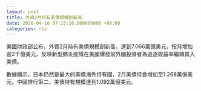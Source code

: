 ```yaml
---
layout: post
title: 外資2月持有美債規模創新高
date: 2020-04-16 07:15:16.000000000 +08:00
categories: rss
---
```


美國財政部公布，外資2月持有美債規模創新高，達到7.066萬億美元，按月增加逾2千億美元，反映新型肺炎疫情在美國爆發前外國投資者為追逐收益率繼續買入美債。

數據顯示，日本仍然是最大的美債海外持有國，2月美債持倉增加至1.268萬億美元。中國排行第二，美債持有規模達到1.092萬億美元。
